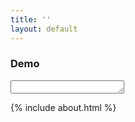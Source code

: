 ```yaml
---
title: ''
layout: default
---
```

<h3>Demo</h3>

<textarea id="textarea" rows="1"> </textarea>

<script type="text/javascript">
	$('#textarea').textext({
		plugins : 'tags prompt focus autocomplete ajax',
		tagsItems : [ 'jquery', 'plugin', 'tags', 'autocomplete' ],
		prompt : 'Add one...',
		ajax : {
			url : '/manual/examples/data.json',
			dataType : 'json',
			cacheResults : true
		}
	});
</script>

{% include about.html %}

